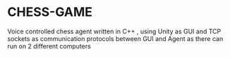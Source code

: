 # CHESS-GAME
Voice controlled chess agent written in C++ , using Unity as GUI and TCP sockets as communication protocols between GUI and Agent as there can run on 2 different computers
